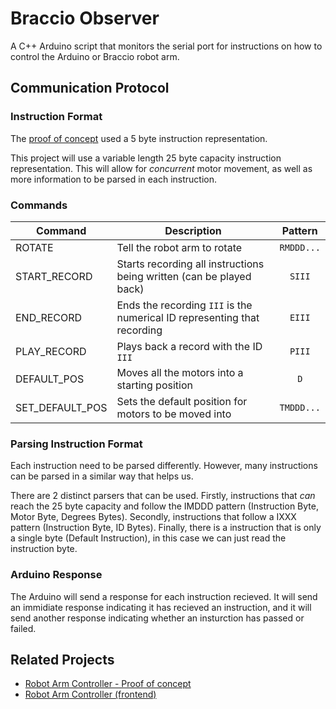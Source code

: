 # Braccio Observer
A C++ Arduino script that monitors the serial port for instructions on how to control the Arduino or Braccio robot arm.

## Communication Protocol

### Instruction Format
The [proof of concept](https://github.com/hrszpuk/BraccioProofOfConcept) used a 5 byte instruction representation.

This project will use a variable length 25 byte capacity instruction representation.
This will allow for *concurrent* motor movement, as well as more information to be parsed in each instruction.

### Commands
| Command        | Description                                               | Pattern |
|----------------|-----------------------------------------------------------|:------:|
| ROTATE         | Tell the robot arm to rotate  |   `RMDDD...`    |
| START_RECORD   | Starts recording all instructions being written (can be played back) | `SIII` |
| END_RECORD     | Ends the recording `III` is the numerical ID representing that recording | `EIII` |
| PLAY_RECORD    | Plays back a record with the ID `III` | `PIII` |
| DEFAULT_POS    | Moves all the motors into a starting position | `D` |
| SET_DEFAULT_POS | Sets the default position for motors to be moved into | `TMDDD...` |

### Parsing Instruction Format
Each instruction need to be parsed differently.
However, many instructions can be parsed in a similar way that helps us.

There are 2 distinct parsers that can be used.
Firstly, instructions that *can* reach the 25 byte capacity and follow the IMDDD pattern (Instruction Byte, Motor Byte, Degrees Bytes).
Secondly, instructions that follow a IXXX pattern (Instruction Byte, ID Bytes).
Finally, there is a instruction that is only a single byte (Default Instruction), in this case we can just read the instruction byte.

### Arduino Response
The Arduino will send a response for each instruction recieved.
It will send an immidiate response indicating it has recieved an instruction, and it will send another response indicating whether an insturction has passed or failed.

## Related Projects
- [Robot Arm Controller - Proof of concept](https://github.com/hrszpuk/BraccioProofOfConcept)
- [Robot Arm Controller (frontend)](https://github.com/hrszpuk/BraccioController)

